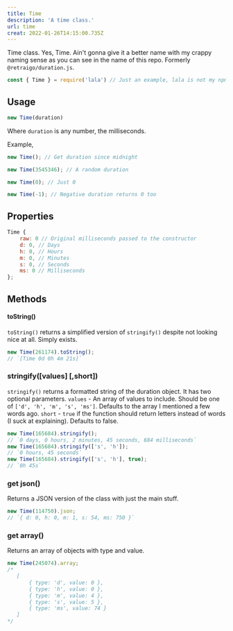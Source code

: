 ```yaml
---
title: Time
description: 'A time class.'
url: time
creat: 2022-01-26T14:15:00.735Z
---
```


Time class. Yes, Time. Ain't gonna give it a better name with my crappy naming sense as you can see in the name of this repo. Formerly `@retraigo/duration.js`. 

```js
const { Time } = require('lala') // Just an example, lala is not my npm package or something
```

## Usage
```js
new Time(duration)
```
Where `duration` is any number, the milliseconds.

Example,
```js
new Time(); // Get duration since midnight

new Time(3545346); // A random duration

new Time(0); // Just 0

new Time(-1); // Negative duration returns 0 too
```

## Properties
```js
Time { 
    raw: 0 // Original milliseconds passed to the constructor
    d: 0, // Days
    h: 0, // Hours
    m: 0, // Minutes
    s: 0, // Seconds
    ms: 0 // Milliseconds
};
```

## Methods

#### toString()
`toString()` returns a simplified version of `stringify()` despite not looking nice at all. Simply exists.
```js
new Time(261174).toString();
// `[Time 0d 0h 4m 21s]`
```

### stringify([values] [,short])
`stringify()` returns a formatted string of the duration object. It has two optional parameters.
`values` - An array of values to include. Should be one of `['d', 'h', 'm', 's', 'ms']`. Defaults to the array I mentioned a few words ago.
`short` - `true` if the function should return letters instead of words (I suck at explaining). Defaults to false.

```js
new Time(165684).stringify();
// `0 days, 0 hours, 2 minutes, 45 seconds, 684 milliseconds`
new Time(165684).stringify(['s', 'h']);
// `0 hours, 45 seconds`
new Time(165684).stringify(['s', 'h'], true);
// `0h 45s`

```

### get json()
Returns a JSON version of the class with just the main stuff.
```js
new Time(114750).json;
// `{ d: 0, h: 0, m: 1, s: 54, ms: 750 }`
```

### get array()
Returns an array of objects with type and value.
```js
new Time(245074).array;
/* 
   [
       { type: 'd', value: 0 },
       { type: 'h', value: 0 },
       { type: 'm', value: 4 },
       { type: 's', value: 5 },
       { type: 'ms', value: 74 }
   ]
*/
```
